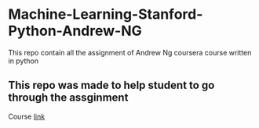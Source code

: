 # Machine-Learning-Stanford-Python-Andrew-NG
 This repo contain all the assignment of Andrew Ng coursera course written in python
 
 ## This repo was made to help student to go through the assginment
 
 Course [link](https://www.coursera.org/learn/machine-learning)
